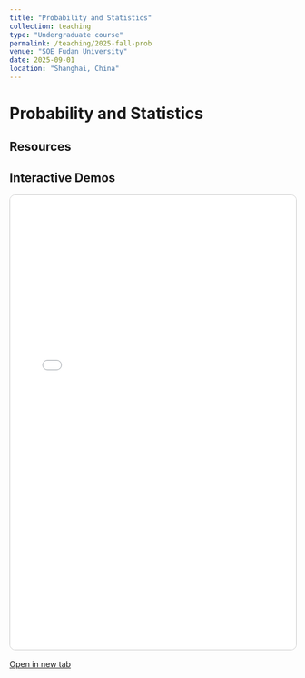 ```yaml
---
title: "Probability and Statistics"
collection: teaching
type: "Undergraduate course"
permalink: /teaching/2025-fall-prob
venue: "SOE Fudan University"
date: 2025-09-01
location: "Shanghai, China"
---
```


Probability and Statistics
====

Resources
-----
## Interactive Demos
<iframe src="/files/2025-fall-prob/toolkit/index.html"
        style="width: 100%; height: 800px; border: 1px solid #ccc; border-radius: 10px; background: #fff;">
</iframe>

<p class="text--center" style="margin-top: 1rem;">
  <a href="/files/2025-fall-prob/toolkit/index.html" target="_blank" class="btn btn--primary">
    Open in new tab
  </a>
</p>



